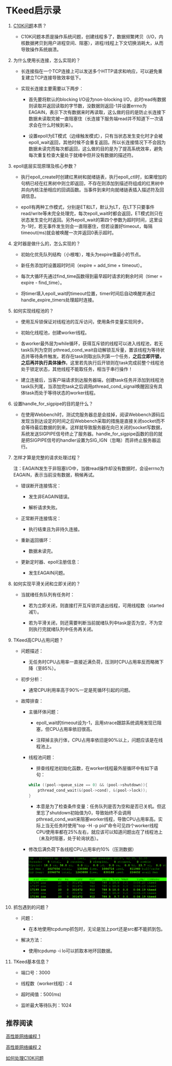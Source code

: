 # TKeed启示录

1. [C10K问题](https://www.oschina.net/translate/c10k)本质？

    - C10K问题本质是操作系统问题，创建线程多了，数据频繁拷贝（I/O，内核数据拷贝到用户进程空间、阻塞），进程/线程上下文切换消耗大，从而导致操作系统崩溃。

2. 为什么使用长连接，怎么实现的？

    - 长连接指在一个TCP连接上可以发送多个HTTP请求和响应，可以避免重复建立TCP连接导致效率低下。

    - 实现长连接主要需要以下两步： 

        - 首先要将默认的blocking I/O设为non-blocking I/O，此时read有数据则读取并返回读取的字节数，没数据则返回-1并设置errno为EAGAIN，表示下次有数据来时再读取，这么做的目的是防止长连接下数据未读取完被一直阻塞住（长连接下服务端read并不知道下一次请求会在什么时候到来）。

        - 设置epoll为ET模式（边缘触发模式），只有当状态发生变化时才会被epoll_wait返回，其他时候不会重复返回。所以长连接情况下不会因为数据未读完而每次都返回，这么做的目的是为了提高系统效率，避免每次重复检查大量处于就绪中但并没有数据的描述符。

3. epoll底层实现原理及核心参数？

    - 执行epoll_create时创建红黑树和就绪链表，执行epoll_ctl时，如果增加的句柄已经在红黑树中则立即返回，不存在则添加到描述符组成的红黑树中并向内核注册相应的回调函数。当事件到来时向就绪链表插入描述符及回调信息。

    - epoll有两种工作模式，分别是ET和LT，默认为LT，在LT下只要事件read/write等未完全处理完，每次epoll_wait时都会返回，ET模式则只在状态发生变化时返回。另外epoll_wait的第四个参数为超时时间，这里设为-1时，若无事件发生则会一直阻塞住，但若设置好timeout，每隔timeout(ms)就会被唤醒一次并返回0表示超时。

4. 定时器是做什么的，怎么实现的？

    - 初始化优先队列结构（小根堆），堆头为expire值最小的节点。

    - 新任务添加时设置超时时间（expire = add_time + timeout）。

    - 每次大循环先通过find_time函数得到最早超时请求的剩余时间（timer = expire - find_time）。 

    - 将timer填入epoll_wait的timeout位置，timer时间后自动唤醒并通过handle_expire_timers处理超时连接。

5. 如何实现线程池的？

    - 使用互斥锁保证对线程池的互斥访问，使用条件变量实现同步。

    - 初始化线程池，创建worker线程。

    - 各worker最外层为while循环，获得互斥锁的线程可以进入线程池，若无task队列为空则 pthread_cond_wait自动解锁互斥量，置该线程为等待状态并等待条件触发。若存在task则取出队列第一个任务，**之后立即开锁，之后再并执行具体操作**。这里若先执行后开锁则在task完成前整个线程池处于锁定状态，其他线程不能取任务，相当于串行操作！

    - 建立连接后，当客户端请求到达服务器端，创建task任务并添加到线程池task队列尾，当添加完task之后调用pthread_cond_signal唤醒因没有具体task而处于等待状态的worker线程。

6. 设置handle_for_sigpipe的目的是什么？

    - 在使用Webbench时，测试完服务器总是会挂掉，阅读Webbench源码后发现当到达设定的时间之后Webbench采取的措施是直接关闭socket而不会等待最后数据的到来。这样就导致服务器在向已关闭的socket写数据，系统发送SIGPIPE信号终止了服务器。handle_for_sigpipe函数的目的就是把SIGPIPE信号的handler设置为SIG_IGN（忽略）而非终止服务器运行。

7. 怎样才算是完整的请求处理过程？

    注：EAGAIN发生于非阻塞I/O中，当做read操作却没有数据时，会设errno为EAGAIN，表示当前没有数据，稍候再试。

    - 错误断开连接情况：

        - 发生非EAGAIN错误。

        - 解析请求失败。

    - 正常断开连接情况：

        - 执行结束且为非持久连接。

    - 重新返回循环：

        - 数据未读完。

    - 更新定时器、epoll注册信息：

        - 发生EAGAIN问题。

8. 如何实现平滑关闭和立即关闭的？

    - 当就绪任务队列有任务时：
    
        - 若为立即关闭，则直接打开互斥锁并退出线程，可用线程数（started减1）。
        
        - 若为平滑关闭，则还需要判断当前就绪队列中task是否为空，不为空则执行完就绪队列中任务再关闭。


9. TKeed高CPU占用问题？

    - 问题描述：

        - 无任务时CPU占用率一直接近满负荷，压测时CPU占用率反而略微下降（至85%）。

    - 初步分析：

        - 通常CPU利用率高于90%一定是死循环引起的问题。

    - 故障排查：

        - 主循环体问题：

            - epoll_wait的timeout设为-1，且用strace跟踪系统调用发现已阻塞，但CPU占用率依旧很高。

            - 注释掉主执行体，CPU占用率依旧是90%以上，问题应该是在线程池上。


        - 线程池问题：

            - 排查线程池初始化函数，在worker线程最外层循环中有如下语句：

            ```C++
            while ((pool->queue_size == 0) && (pool->shutdown)){
                pthread_cond_wait(&(pool->cond), &(pool->lock));
            }
            ```
            - 本意是为了检查条件变量：任务队列是否为空和是否已关机。但这里忘了shutdown初始值为0，导致始终不会调用pthread_cond_wait来阻塞worker线程，导致CPU占用率高。实际上当无任务时使用"top -H -p pid"命令可见四个worker线程CPU使用率都在25%左右，就应该可以知道问题出在了线程池上（未及时阻塞，处于轮询状态）。

        - 修改后满负荷下各线程CPU占用率约10%（压测数据）
            
            ![压测数据](./datum/压测负载.png)


10. 抓包遇到的问题？

    - 问题：

        - 在本地使用tcpdump抓包时，无论是加上port还是src都不能抓到包。

    - 解决方法：

        - 使用tcpdump -i lo可以抓取本地环回数据。

11. TKeed基本信息？

    - 端口号：3000

    - 线程数（worker线程）：4

    - 超时阀值：500(ms)

    - 监听最大等待队列：1024

## 推荐阅读

[高性能网络编程 1](http://www.52im.net/thread-560-1-1.html)

[高性能网络编程 2](http://www.cocoachina.com/bbs/read.php?tid-1705273.html)

[如何处理C10K问题](https://www.oschina.net/translate/c10k)